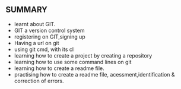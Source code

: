 ## SUMMARY
- learnt about GIT.
- GIT a version control system
- registering on GIT,signing up
- Having a url on git
- using git cmd, with its cl
- learning how to create a project by creating a repository
- learning how to use some command lines on git
- learning how to create a readme file.
- practising how to create a readme file, acessment,identification & correction of errors.